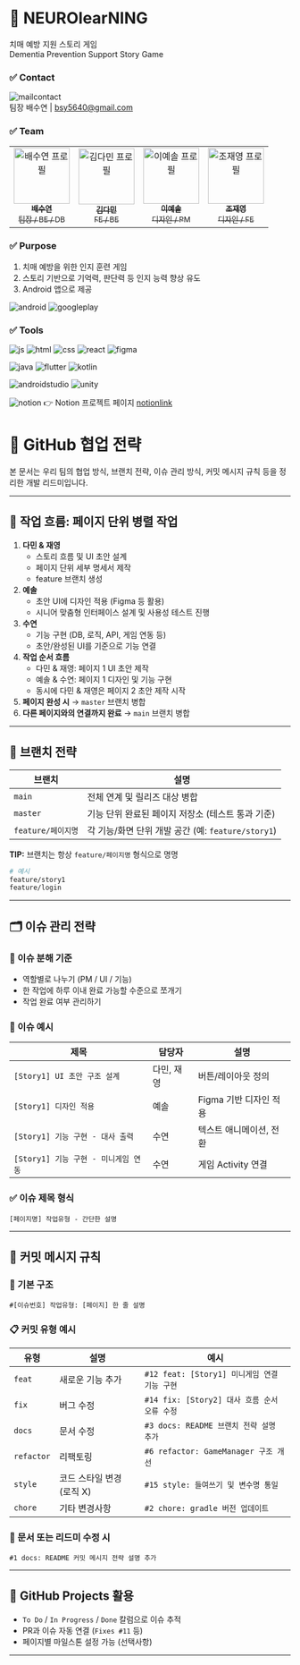 # 🧠 NEUROlearNING
치매 예방 지원 스토리 게임 <br>
Dementia Prevention Support Story Game
<br>
### ✅ Contact
![mailcontact](https://img.shields.io/badge/Gmail-D14836?style=for-the-badge&logo=gmail&logoColor=white) <br>
팀장 배수연 | bsy5640@gmail.com
<br>

### ✅ Team
<table> <tr> <td align="center"> <a href="https://github.com/suyeonb"><img src="https://github.com/suyeonb.png" width="100px;" alt="배수연 프로필"/><br /><sub><b>배수연</b><br />팀장 / BE / DB</sub></a> </td> <td align="center"> <a href="https://github.com/kdm0927"><img src="https://github.com/kdm0927.png" width="100px;" alt="김다민 프로필"/><br /><sub><b>김다민</b><br />FE / BE</sub></a> </td> <td align="center"> <a href="https://github.com/ieeyesoi"><img src="https://github.com/ieeyesoi.png" width="100px;" alt="이예솔 프로필"/><br /><sub><b>이예솔</b><br />디자인 / PM</sub></a> </td> <td align="center"> <a href="https://github.com/jaeyeo0ng"><img src="https://github.com/jaeyeo0ng.png" width="100px;" alt="조재영 프로필"/><br /><sub><b>조재영</b><br />디자인 / FE</sub></a> </td> </tr> </table>

### ✅ Purpose
1. 치매 예방을 위한 인지 훈련 게임 <br>
2. 스토리 기반으로 기억력, 판단력 등 인지 능력 향상 유도 <br>
3. Android 앱으로 제공 <br>

![android](https://img.shields.io/badge/Android-3DDC84?style=for-the-badge&logo=android&logoColor=white) ![googleplay](https://img.shields.io/badge/Google_Play-414141?style=for-the-badge&logo=google-play&logoColor=white)
<br>

### ✅ Tools
![js](https://img.shields.io/badge/JavaScript-F7DF1E?style=for-the-badge&logo=JavaScript&logoColor=white) ![html](https://img.shields.io/badge/HTML5-E34F26?style=for-the-badge&logo=html5&logoColor=white) ![css](https://img.shields.io/badge/CSS3-1572B6?style=for-the-badge&logo=css3&logoColor=white) ![react](https://img.shields.io/badge/React-20232A?style=for-the-badge&logo=react&logoColor=61DAFB) ![figma](https://img.shields.io/badge/Figma-F24E1E?style=for-the-badge&logo=figma&logoColor=white)

![java](https://img.shields.io/badge/Java-ED8B00?style=for-the-badge&logo=openjdk&logoColor=white) ![flutter](https://img.shields.io/badge/Flutter-02569B?style=for-the-badge&logo=flutter&logoColor=white) ![kotlin](https://img.shields.io/badge/Kotlin-0095D5?&style=for-the-badge&logo=kotlin&logoColor=white)

![androidstudio](https://img.shields.io/badge/Android-3DDC84?style=for-the-badge&logo=android&logoColor=white) ![unity](https://img.shields.io/badge/Unity-100000?style=for-the-badge&logo=unity&logoColor=white)

![notion](https://img.shields.io/badge/Notion-%23000000.svg?style=for-the-badge&logo=notion&logoColor=white) 👉 Notion 프로젝트 페이지 [notionlink](https://www.notion.so/NEUROlearNING-1a8f0c1d63f28071a1d5c167d4dddf59?pvs=4)
<br>

# 📘 GitHub 협업 전략

본 문서는 우리 팀의 협업 방식, 브랜치 전략, 이슈 관리 방식, 커밋 메시지 규칙 등을 정리한 개발 리드미입니다.

---

## 🔁 작업 흐름: 페이지 단위 병렬 작업

1. **다민 & 재영**
    - 스토리 흐름 및 UI 초안 설계
    - 페이지 단위 세부 명세서 제작
    - feature 브랜치 생성
2. **예솔**
    - 초안 UI에 디자인 적용 (Figma 등 활용)
    - 시니어 맞춤형 인터페이스 설계 및 사용성 테스트 진행
3. **수연**
    - 기능 구현 (DB, 로직, API, 게임 연동 등)
    - 초안/완성된 UI를 기준으로 기능 연결
4. **작업 순서 흐름**
    - 다민 & 재영: 페이지 1 UI 초안 제작
    - 예솔 & 수연: 페이지 1 디자인 및 기능 구현
    - 동시에 다민 & 재영은 페이지 2 초안 제작 시작
5. **페이지 완성 시** → `master` 브랜치 병합
6. **다른 페이지와의 연결까지 완료** → `main` 브랜치 병합

---

## 🌿 브랜치 전략

| 브랜치 | 설명 |
| --- | --- |
| `main` | 전체 연계 및 릴리즈 대상 병합 |
| `master` | 기능 단위 완료된 페이지 저장소 (테스트 통과 기준) |
| `feature/페이지명` | 각 기능/화면 단위 개발 공간 (예: `feature/story1`) |

**TIP:** 브랜치는 항상 `feature/페이지명` 형식으로 명명

```bash
# 예시
feature/story1
feature/login
```

---

## 🗂️ 이슈 관리 전략

### 📌 이슈 분해 기준

- 역할별로 나누기 (PM / UI / 기능)
- 한 작업에 하루 이내 완료 가능할 수준으로 쪼개기
- 작업 완료 여부 관리하기

### 📄 이슈 예시

| 제목 | 담당자 | 설명 |
| --- | --- | --- |
| `[Story1] UI 초안 구조 설계` | 다민, 재영 | 버튼/레이아웃 정의 |
| `[Story1] 디자인 적용` | 예솔 | Figma 기반 디자인 적용 |
| `[Story1] 기능 구현 - 대사 출력` | 수연 | 텍스트 애니메이션, 전환 |
| `[Story1] 기능 구현 - 미니게임 연동` | 수연 | 게임 Activity 연결 |

### ✅ 이슈 제목 형식

```
[페이지명] 작업유형 - 간단한 설명
```

---

## 📝 커밋 메시지 규칙

### 📌 기본 구조

```
#[이슈번호] 작업유형: [페이지] 한 줄 설명
```

### 📋 커밋 유형 예시

| 유형 | 설명 | 예시 |
| --- | --- | --- |
| `feat` | 새로운 기능 추가 | `#12 feat: [Story1] 미니게임 연결 기능 구현` |
| `fix` | 버그 수정 | `#14 fix: [Story2] 대사 흐름 순서 오류 수정` |
| `docs` | 문서 수정 | `#3 docs: README 브랜치 전략 설명 추가` |
| `refactor` | 리팩토링 | `#6 refactor: GameManager 구조 개선` |
| `style` | 코드 스타일 변경 (로직 X) | `#15 style: 들여쓰기 및 변수명 통일` |
| `chore` | 기타 변경사항 | `#2 chore: gradle 버전 업데이트` |

### 📌 문서 또는 리드미 수정 시

```
#1 docs: README 커밋 메시지 전략 설명 추가
```

---

## 📌 GitHub Projects 활용

- `To Do` / `In Progress` / `Done` 칼럼으로 이슈 추적
- PR과 이슈 자동 연결 (`Fixes #11` 등)
- 페이지별 마일스톤 설정 가능 (선택사항)

---
